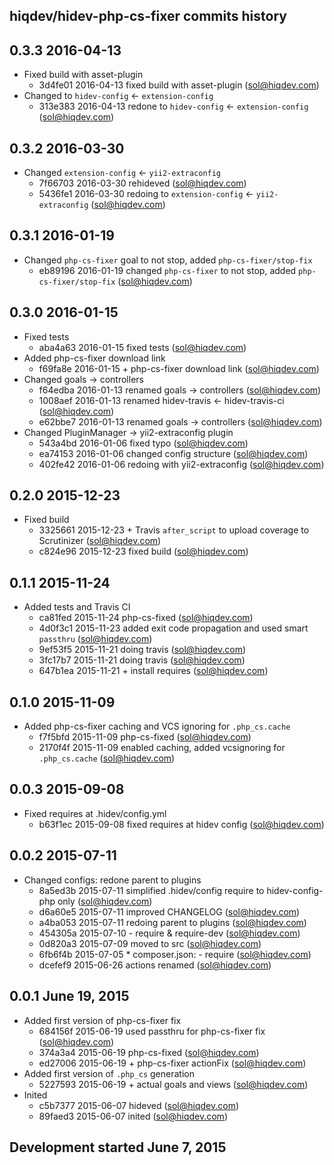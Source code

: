 hiqdev/hidev-php-cs-fixer commits history
-----------------------------------------

## 0.3.3 2016-04-13

- Fixed build with asset-plugin
    - 3d4fe01 2016-04-13 fixed build with asset-plugin (sol@hiqdev.com)
- Changed to `hidev-config` <- `extension-config`
    - 313e383 2016-04-13 redone to `hidev-config` <- `extension-config` (sol@hiqdev.com)

## 0.3.2 2016-03-30

- Changed `extension-config` <- `yii2-extraconfig`
    - 7f66703 2016-03-30 rehideved (sol@hiqdev.com)
    - 5436fe1 2016-03-30 redoing to `extension-config` <- `yii2-extraconfig` (sol@hiqdev.com)

## 0.3.1 2016-01-19

- Changed `php-cs-fixer` goal to not stop, added `php-cs-fixer/stop-fix`
    - eb89196 2016-01-19 changed `php-cs-fixer` to not stop, added `php-cs-fixer/stop-fix` (sol@hiqdev.com)

## 0.3.0 2016-01-15

- Fixed tests
    - aba4a63 2016-01-15 fixed tests (sol@hiqdev.com)
- Added php-cs-fixer download link
    - f69fa8e 2016-01-15 + php-cs-fixer download link (sol@hiqdev.com)
- Changed goals -> controllers
    - f64edba 2016-01-13 renamed goals -> controllers (sol@hiqdev.com)
    - 1008aef 2016-01-13 renamed hidev-travis <- hidev-travis-ci (sol@hiqdev.com)
    - e62bbe7 2016-01-13 renamed goals -> controllers (sol@hiqdev.com)
- Changed PluginManager -> yii2-extraconfig plugin
    - 543a4bd 2016-01-06 fixed typo (sol@hiqdev.com)
    - ea74153 2016-01-06 changed config structure (sol@hiqdev.com)
    - 402fe42 2016-01-06 redoing with yii2-extraconfig (sol@hiqdev.com)

## 0.2.0 2015-12-23

- Fixed build
    - 3325661 2015-12-23 + Travis `after_script` to upload coverage to Scrutinizer (sol@hiqdev.com)
    - c824e96 2015-12-23 fixed build (sol@hiqdev.com)

## 0.1.1 2015-11-24

- Added tests and Travis CI
    - ca81fed 2015-11-24 php-cs-fixed (sol@hiqdev.com)
    - 4d0f3c1 2015-11-23 added exit code propagation and used smart `passthru` (sol@hiqdev.com)
    - 9ef53f5 2015-11-21 doing travis (sol@hiqdev.com)
    - 3fc17b7 2015-11-21 doing travis (sol@hiqdev.com)
    - 647b1ea 2015-11-21 + install requires (sol@hiqdev.com)

## 0.1.0 2015-11-09

- Added php-cs-fixer caching and VCS ignoring for `.php_cs.cache`
    - f7f5bfd 2015-11-09 php-cs-fixed (sol@hiqdev.com)
    - 2170f4f 2015-11-09 enabled caching, added vcsignoring for `.php_cs.cache` (sol@hiqdev.com)

## 0.0.3 2015-09-08

- Fixed requires at .hidev/config.yml
    - b63f1ec 2015-09-08 fixed requires at hidev config (sol@hiqdev.com)

## 0.0.2 2015-07-11

- Changed configs: redone parent to plugins
    - 8a5ed3b 2015-07-11 simplified .hidev/config require to hidev-config-php only (sol@hiqdev.com)
    - d6a60e5 2015-07-11 improved CHANGELOG (sol@hiqdev.com)
    - a4ba053 2015-07-11 redoing parent to plugins (sol@hiqdev.com)
    - 454305a 2015-07-10 - require & require-dev (sol@hiqdev.com)
    - 0d820a3 2015-07-09 moved to src (sol@hiqdev.com)
    - 6fb6f4b 2015-07-05 * composer.json: - require (sol@hiqdev.com)
    - dcefef9 2015-06-26 actions renamed (sol@hiqdev.com)

## 0.0.1 June 19, 2015

- Added first version of php-cs-fixer fix
    - 684156f 2015-06-19 used passthru for php-cs-fixer fix (sol@hiqdev.com)
    - 374a3a4 2015-06-19 php-cs-fixed (sol@hiqdev.com)
    - ed27006 2015-06-19 + php-cs-fixer actionFix (sol@hiqdev.com)
- Added first version of `.php_cs` generation
    - 5227593 2015-06-19 + actual goals and views (sol@hiqdev.com)
- Inited
    - c5b7377 2015-06-07 hideved (sol@hiqdev.com)
    - 89faed3 2015-06-07 inited (sol@hiqdev.com)

## Development started June 7, 2015

